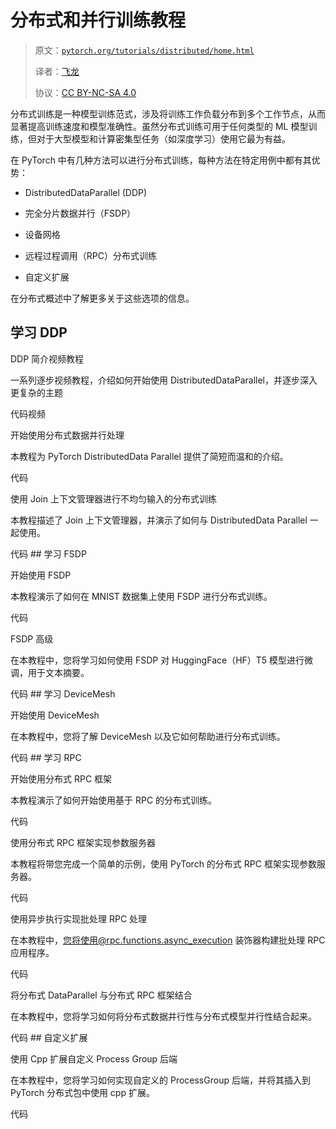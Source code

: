 # 分布式和并行训练教程

> 原文：[`pytorch.org/tutorials/distributed/home.html`](https://pytorch.org/tutorials/distributed/home.html)
>
> 译者：[飞龙](https://github.com/wizardforcel)
>
> 协议：[CC BY-NC-SA 4.0](http://creativecommons.org/licenses/by-nc-sa/4.0/)

分布式训练是一种模型训练范式，涉及将训练工作负载分布到多个工作节点，从而显著提高训练速度和模型准确性。虽然分布式训练可用于任何类型的 ML 模型训练，但对于大型模型和计算密集型任务（如深度学习）使用它最为有益。

在 PyTorch 中有几种方法可以进行分布式训练，每种方法在特定用例中都有其优势：

+   DistributedDataParallel (DDP)

+   完全分片数据并行（FSDP）

+   设备网格

+   远程过程调用（RPC）分布式训练

+   自定义扩展

在分布式概述中了解更多关于这些选项的信息。

## 学习 DDP

DDP 简介视频教程

一系列逐步视频教程，介绍如何开始使用 DistributedDataParallel，并逐步深入更复杂的主题

代码视频

开始使用分布式数据并行处理

本教程为 PyTorch DistributedData Parallel 提供了简短而温和的介绍。

代码

使用 Join 上下文管理器进行不均匀输入的分布式训练

本教程描述了 Join 上下文管理器，并演示了如何与 DistributedData Parallel 一起使用。

代码  ## 学习 FSDP

开始使用 FSDP

本教程演示了如何在 MNIST 数据集上使用 FSDP 进行分布式训练。

代码

FSDP 高级

在本教程中，您将学习如何使用 FSDP 对 HuggingFace（HF）T5 模型进行微调，用于文本摘要。

代码  ## 学习 DeviceMesh

开始使用 DeviceMesh

在本教程中，您将了解 DeviceMesh 以及它如何帮助进行分布式训练。

代码  ## 学习 RPC

开始使用分布式 RPC 框架

本教程演示了如何开始使用基于 RPC 的分布式训练。

代码

使用分布式 RPC 框架实现参数服务器

本教程将带您完成一个简单的示例，使用 PyTorch 的分布式 RPC 框架实现参数服务器。

代码

使用异步执行实现批处理 RPC 处理

在本教程中，您将使用@rpc.functions.async_execution 装饰器构建批处理 RPC 应用程序。

代码

将分布式 DataParallel 与分布式 RPC 框架结合

在本教程中，您将学习如何将分布式数据并行性与分布式模型并行性结合起来。

代码  ## 自定义扩展

使用 Cpp 扩展自定义 Process Group 后端

在本教程中，您将学习如何实现自定义的 ProcessGroup 后端，并将其插入到 PyTorch 分布式包中使用 cpp 扩展。

代码
